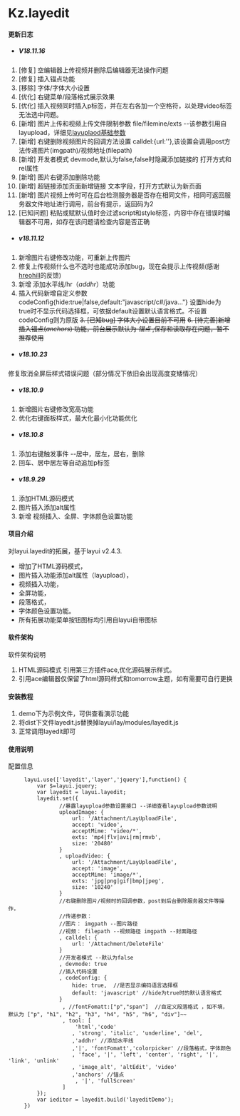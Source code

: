 # Kz.layedit
#### 更新日志
- ##### V18.11.16
1. [修复] 空编辑器上传视频并删除后编辑器无法操作问题
2. [修复] 插入锚点功能
3. [移除] 字体/字体大小设置
4. [优化] 右键菜单/段落格式展示效果
5. [优化] 插入视频同时插入p标签，并在左右各加一个空格符，以处理video标签无法选中问题。
6. [新增] 图片上传和视频上传文件限制参数 file/filemine/exts --该参数引用自layupload，详细见[layuplaod基础参数](https://www.layui.com/doc/modules/upload.html#options "layuplaod基础参数")
7. [新增] 右键删除视频图片的回调方法设置 calldel:{url:''},该设置会调用post方法传递图片(imgpath)/视频地址(filepath)
8. [新增] 开发者模式 devmode,默认为false,false时隐藏添加链接的 打开方式和rel属性
9. [新增] 图片右键添加删除功能
10. [新增] 超链接添加页面新增链接 文本字段，打开方式默认为新页面
11. [新增] 图片视频上传时可在后台检测服务器是否存在相同文件，相同可返回服务器文件地址进行调用，前台有提示，返回码为2
12. [已知问题] 粘贴或赋默认值时会过滤script和style标签，内容中存在错误时编辑器不可用，如存在该问题请检查内容是否正确
- ##### v18.11.12
1. 新增图片右键修改功能，可重新上传图片
2. 修复上传视频什么也不选时也能成功添加bug，现在会提示上传视频(感谢<a href="https://gitee.com/herohill">hreohill</a>的反馈)
4. 新增 添加水平线/hr（<i>addhr</i>）功能
5. 插入代码新增自定义参数 codeConfig{hide:true|false,default:"javascript/c#/java..."} 设置hide为true时不显示代码选择框，可依据default设置默认语言格式。不设置codeConfig则为原版
~~3. [已知bug] 字体大小设置目前不可用~~
~~6. [待完善]新增 插入锚点(<i>anchors</i>) 功能，前台展示默认为 $锚点$ ,保存和读取存在问题，暂不推荐使用~~
- ##### v18.10.23
修复取消全屏后样式错误问题（部分情况下依旧会出现高度变矮情况）
- ##### v18.10.9
1. 新增图片右键修改宽高功能
2. 优化右键面板样式，最大化最小化功能优化
- ##### v18.10.8
1. 添加右键触发事件 --居中，居左，居右，删除
2. 回车、居中居左等自动追加p标签
- ##### v18.9.29
1. 添加HTML源码模式
2. 图片插入添加alt属性
3. 新增 视频插入、全屏、字体颜色设置功能
#### 项目介绍
对layui.layedit的拓展，基于layui v2.4.3.
- 增加了HTML源码模式，
- 图片插入功能添加alt属性（layupload），
- 视频插入功能，
- 全屏功能，
- 段落格式，
- 字体颜色设置功能。
- 所有拓展功能菜单按钮图标均引用自layui自带图标
#### 软件架构
软件架构说明
1. HTML源码模式 引用第三方插件ace,优化源码展示样式。
2. 引用ace编辑器仅保留了html源码样式和tomorrow主题，如有需要可自行更换
#### 安装教程
1. demo下为示例文件，可供查看演示功能
2. 将dist下文件layedit.js替换掉layui/lay/modules/layedit.js
3. 正常调用layedit即可

#### 使用说明
配置信息

```
     layui.use(['layedit','layer','jquery'],function() {
         var $=layui.jquery;
         var layedit = layui.layedit;
 		 layedit.set({
                //暴露layupload参数设置接口 --详细查看layupload参数说明
                uploadImage: {
                    url: '/Attachment/LayUploadFile',
                    accept: 'video',
                    acceptMime: 'video/*',
                    exts: 'mp4|flv|avi|rm|rmvb',
                    size: '20480'
                }
                , uploadVideo: {
                    url: '/Attachment/LayUploadFile',
                    accept: 'image',
                    acceptMime: 'image/*',
                    exts: 'jpg|png|gif|bmp|jpeg',
                    size: '10240'
                }
                //右键删除图片/视频时的回调参数，post到后台删除服务器文件等操作，
                //传递参数：
                //图片： imgpath --图片路径
                //视频： filepath --视频路径 imgpath --封面路径
                , calldel: {
                    url: '/Attachment/DeleteFile'
                }
                //开发者模式 --默认为false
                , devmode: true
                //插入代码设置
                , codeConfig: {
                    hide: true,  //是否显示编码语言选择框
                    default: 'javascript' //hide为true时的默认语言格式
                }
                 , //fontFomatt:["p","span"]  //自定义段落格式 ，如不填，默认为 ["p", "h1", "h2", "h3", "h4", "h5", "h6", "div"]~~
                 , tool: [
                     'html','code'
 					, 'strong', 'italic', 'underline', 'del', 
					,'addhr' //添加水平线
					,'|', 'fontFomatt','colorpicker' //段落格式，字体颜色
 					, 'face', '|', 'left', 'center', 'right', '|', 'link', 'unlink'
 					, 'image_alt', 'altEdit', 'video' 
					,'anchors' //锚点
                     , '|', 'fullScreen'
                 ]
         });
         var ieditor = layedit.build('layeditDemo');
     })
```
